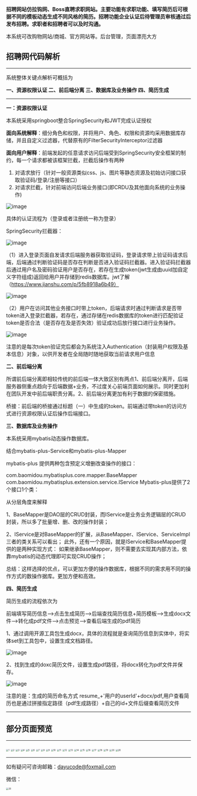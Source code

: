 **招聘网站仿拉钩网、Boss直聘求职网站。主要功能有求职功能、填写简历后可根据不同的模板动态生成不同风格的简历。招聘功能企业认证后待管理员审核通过后发布招聘。求职者和招聘者可以及时沟通。**

本系统可改购物网站/商城、官方网站等。后台管理，页面漂亮大方

<h2>招聘网代码解析</h2>

---

系统整体关键点解析可概括为 

**一、资源权限认证  二、前后端分离   三、数据库及业务操作  四、简历生成**

---

**一：资源权限认证**

本系统采用springboot整合SpringSecurity和JWT完成认证授权

**面向系统解释**：细分角色和权限，并将用户、角色、权限和资源均采用数据库存储，并且自定义过滤器，代替原有的FilterSecurityInterceptor过滤器

**面向用户解释**：前端发起的任意请求访问后端受到SpringSecurity安全框架的制约，每一个请求都被该框架拦截，拦截后操作有两种

1. 对请求放行（针对一般资源类似css、js、图片等静态资源及初始访问接口获取验证码/登录/注册等接口）
2. 对请求拦截，针对前端访问后端业务接口(即CRDU及其他面向系统的业务操作)

![image](https://github.com/dayucode/jobwebsite/blob/master/pic/code1.png)

具体的认证流程为（登录或者注册统一称为登录）

SpringSecurity拦截器：

![image](https://github.com/dayucode/jobwebsite/blob/master/pic/code2.png)

（1）进入登录页面自发请求后端服务器获取验证码，登录请求带上验证码请求后端，后端通过判断验证码是否存在判断是否进入验证码拦截器。进入验证码拦截器后通过用户名及密码验证用户是否存在，若存在生成token(jwt生成由uuid加自定义字符组成)返回给用户并存储到redis数据库。jwt了解（https://www.jianshu.com/p/5fb8918a6b49）

![image](https://github.com/dayucode/jobwebsite/blob/master/pic/code3.png)

（2）用户在访问其他业务接口时带上token，后端请求时通过判断请求是否带token进入登录拦截器，若存在，通过存储在redis数据库的token进行匹配验证token是否合法（是否存在及是否失效）验证成功后放行接口进行业务操作。

![image](https://github.com/dayucode/jobwebsite/blob/master/pic/code4.png)

注意的是每次token验证完后都会为系统注入Authentication（封装用户权限及基本信息）对象，以供开发者在全局随时随地获取当前请求用户信息

 **二、前后端分离** 

所谓前后端分离即相较传统的前后端一体大致区别有两点1、前后端分离开，后端服务器侧重点趋向于后端数据+业务，不过度关心前端页面如何展示。同时更加利在团队开发中前后端职责分离。2、前后端分离更加有利于数据的保密措施。

桥接：前后端的桥接通过标题（一）中生成的token。前端通过带token的访问方式进行资源权限认证后操作后端接口。

**三、数据库及业务操作** 

本系统采用mybatis动态操作数据库。

结合mybatis-plus-Service和mybatis-plus-Mapper

mybatis-plus 提供两种包含预定义增删改查操作的接口：

com.baomidou.mybatisplus.core.mapper.BaseMapper
com.baomidou.mybatisplus.extension.service.IService
Mybatis-plus提供了2个接口1个类：

从分层角度来解释

1、BaseMapper是DAO层的CRUD封装，而IService是业务业务逻辑层的CRUD封装，所以多了批量增、删、改的操作封装；

 2、IService是对BaseMapper的扩展，从BaseMapper、IService、ServiceImpl三者的类关系可以看出；
 此外，还有一个原因，就是IService和BaseMapper提供的是两种实现方式：
 如果继承BaseMapper，则不需要去实现其内部方法，依靠mybatis的动态代理即可实现CRUD操作；

总结：这样选择的优点，可以更加方便的操作数据库，根据不同的需求用不同的操作方式的数操作据库。更加方便和高效。

**四、简历生成** 

简历生成的流程依次为

前端填写简历信息-->点击生成简历-->后端查找简历信息+简历模板-->生成docx文件-->转化成pdf文件-->点击预览-->查看后端生成的pdf简历

1、通过调用开源工具包生成docx，具体的流程就是查询简历信息到实体中，将实体set到工具包中，设置生成文档路径。

![image](https://github.com/dayucode/jobwebsite/blob/master/pic/code5.png)

2、找到生成的doxc简历文件，设置生成pdf路径，将docx转化为pdf文件并保存。

![image](https://github.com/dayucode/jobwebsite/blob/master/pic/code6.png)

注意的是：生成的简历命名方式  resume_+'用户的userId'+docx/pdf,用户查看简历也是通过拼接指定路径（pdf生成路径）+自己的id+文件后缀查看简历文件

---

<h2>部分页面预览</h2>

---

<img src="https://github.com/dayucode/jobwebsite/blob/master/pic/1.png" alt="1" style="zoom:40%;" />

<img src="https://github.com/dayucode/jobwebsite/blob/master/pic/2.png" alt="2" style="zoom:40%;" />

<img src="https://github.com/dayucode/jobwebsite/blob/master/pic/3.png" alt="3" style="zoom:40%;" />

<img src="https://github.com/dayucode/jobwebsite/blob/master/pic/4.png" alt="4" style="zoom:40%;" />

<img src="https://github.com/dayucode/jobwebsite/blob/master/pic/5.png" alt="5" style="zoom:40%;" />

<img src="https://github.com/dayucode/jobwebsite/blob/master/pic/6.png" alt="6" style="zoom:40%;" />

<img src="https://github.com/dayucode/jobwebsite/blob/master/pic/7.png" alt="7" style="zoom:40%;" />

<img src="https://github.com/dayucode/jobwebsite/blob/master/pic/8.png" alt="8" style="zoom:40%;" />

<img src="https://github.com/dayucode/jobwebsite/blob/master/pic/9.png" alt="9" style="zoom:40%;" />

<img src="https://github.com/dayucode/jobwebsite/blob/master/pic/10.png" alt="10" style="zoom:40%;" />

<img src="https://github.com/dayucode/jobwebsite/blob/master/pic/11.png" alt="11" style="zoom:40%;" />

<img src="https://github.com/dayucode/jobwebsite/blob/master/pic/12.png" alt="12" style="zoom:40%;" />

<img src="https://github.com/dayucode/jobwebsite/blob/master/pic/13.png" alt="13" style="zoom:40%;" />

<img src="https://github.com/dayucode/jobwebsite/blob/master/pic/14.png" alt="14" style="zoom:40%;" />

<img src="https://github.com/dayucode/jobwebsite/blob/master/pic/15.png" alt="15" style="zoom:40%;" />

<img src="https://github.com/dayucode/jobwebsite/blob/master/pic/16.png" alt="16" style="zoom:40%;" />

<img src="https://github.com/dayucode/jobwebsite/blob/master/pic/17.png" alt="17" style="zoom:40%;" />

<img src="https://github.com/dayucode/jobwebsite/blob/master/pic/18.png" alt="18" style="zoom:40%;" />

<img src="https://github.com/dayucode/jobwebsite/blob/master/pic/19.png" alt="19" style="zoom:40%;" />

<img src="https://github.com/dayucode/jobwebsite/blob/master/pic/20.png" alt="20" style="zoom:40%;" />

<img src="https://github.com/dayucode/jobwebsite/blob/master/pic/resume.png" alt="20" style="zoom:40%;" />

---

如有疑问可咨询邮箱：dayucode@foxmail.com

微信：

<img src="https://github.com/dayucode/jkapp/blob/master/pic/wexin.jpg" alt="20" style="zoom:40%;" />

